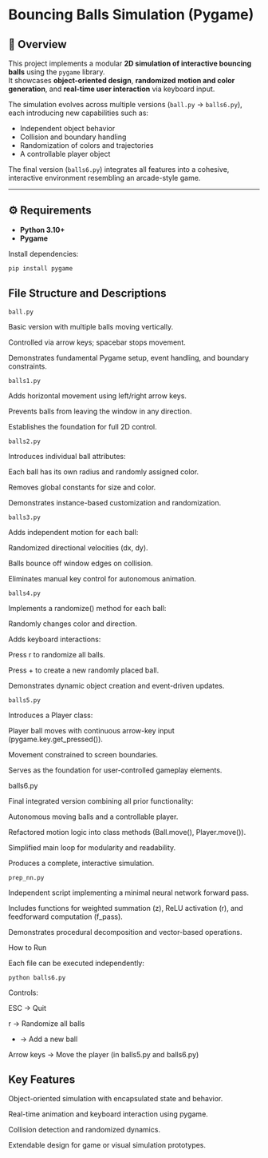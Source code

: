 # Bouncing Balls Simulation (Pygame)

## 🧩 Overview
This project implements a modular **2D simulation of interactive bouncing balls** using the `pygame` library.  
It showcases **object-oriented design**, **randomized motion and color generation**, and **real-time user interaction** via keyboard input.

The simulation evolves across multiple versions (`ball.py` → `balls6.py`), each introducing new capabilities such as:
- Independent object behavior  
- Collision and boundary handling  
- Randomization of colors and trajectories  
- A controllable player object  

The final version (`balls6.py`) integrates all features into a cohesive, interactive environment resembling an arcade-style game.

---

## ⚙️ Requirements
- **Python 3.10+**
- **Pygame**

Install dependencies:
```bash
pip install pygame
```

## File Structure and Descriptions
`ball.py`

Basic version with multiple balls moving vertically.

Controlled via arrow keys; spacebar stops movement.

Demonstrates fundamental Pygame setup, event handling, and boundary constraints.

`balls1.py`

Adds horizontal movement using left/right arrow keys.

Prevents balls from leaving the window in any direction.

Establishes the foundation for full 2D control.

`balls2.py`

Introduces individual ball attributes:

Each ball has its own radius and randomly assigned color.

Removes global constants for size and color.

Demonstrates instance-based customization and randomization.

`balls3.py`

Adds independent motion for each ball:

Randomized directional velocities (dx, dy).

Balls bounce off window edges on collision.

Eliminates manual key control for autonomous animation.

`balls4.py`

Implements a randomize() method for each ball:

Randomly changes color and direction.

Adds keyboard interactions:

Press r to randomize all balls.

Press + to create a new randomly placed ball.

Demonstrates dynamic object creation and event-driven updates.

`balls5.py`

Introduces a Player class:

Player ball moves with continuous arrow-key input (pygame.key.get_pressed()).

Movement constrained to screen boundaries.

Serves as the foundation for user-controlled gameplay elements.

balls6.py

Final integrated version combining all prior functionality:

Autonomous moving balls and a controllable player.

Refactored motion logic into class methods (Ball.move(), Player.move()).

Simplified main loop for modularity and readability.

Produces a complete, interactive simulation.

`prep_nn.py`

Independent script implementing a minimal neural network forward pass.

Includes functions for weighted summation (z), ReLU activation (r), and feedforward computation (f_pass).

Demonstrates procedural decomposition and vector-based operations.

How to Run

Each file can be executed independently:

`python balls6.py`


Controls:

ESC → Quit

r → Randomize all balls

+ → Add a new ball

Arrow keys → Move the player (in balls5.py and balls6.py)

## Key Features

Object-oriented simulation with encapsulated state and behavior.

Real-time animation and keyboard interaction using pygame.

Collision detection and randomized dynamics.

Extendable design for game or visual simulation prototypes.
